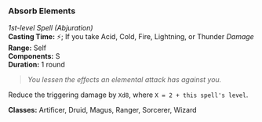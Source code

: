 ### Absorb Elements
*1st-level Spell (Abjuration)*  
**Casting Time:** ⚡; If you take Acid, Cold, Fire, Lightning, or Thunder *Damage*  
**Range:** Self  
**Components:** S  
**Duration:** 1 round  

> *You lessen the effects an elemental attack has against you.*

Reduce the triggering damage by `Xd8`, where `X = 2 + this spell's level`.

**Classes:** Artificer, Druid, Magus, Ranger, Sorcerer, Wizard
